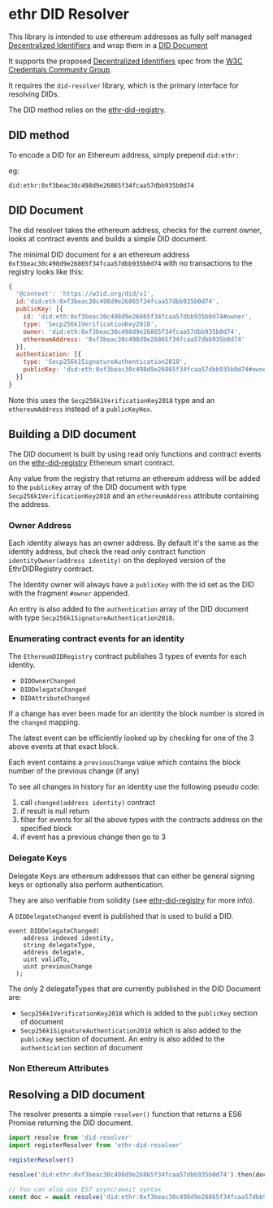 # ethr DID Resolver

This library is intended to use ethereum addresses as fully self managed [Decentralized Identifiers](https://w3c-ccg.github.io/did-spec/#decentralized-identifiers-dids) and wrap them in a [DID Document](https://w3c-ccg.github.io/did-spec/#did-documents)

It supports the proposed [Decentralized Identifiers](https://w3c-ccg.github.io/did-spec/) spec from the [W3C Credentials Community Group](https://w3c-ccg.github.io).

It requires the `did-resolver` library, which is the primary interface for resolving DIDs.

The DID method relies on the [ethr-did-registry](https://github.com/uport-project/ethr-did-registry).

## DID method

To encode a DID for an Ethereum address, simply prepend `did:ethr:`

eg:

`did:ethr:0xf3beac30c498d9e26865f34fcaa57dbb935b0d74`

## DID Document

The did resolver takes the ethereum address, checks for the current owner, looks at contract events and builds a simple DID document.

The minimal DID document for a an ethereum address `0xf3beac30c498d9e26865f34fcaa57dbb935b0d74` with no transactions to the registry looks like this:

```js
{
  '@context': 'https://w3id.org/did/v1',
  id:'did:eth:0xf3beac30c498d9e26865f34fcaa57dbb935b0d74',
  publicKey: [{
    id: 'did:eth:0xf3beac30c498d9e26865f34fcaa57dbb935b0d74#owner',
    type: 'Secp256k1VerificationKey2018',
    owner: 'did:eth:0xf3beac30c498d9e26865f34fcaa57dbb935b0d74',
    ethereumAddress: '0xf3beac30c498d9e26865f34fcaa57dbb935b0d74'
  }],
  authentication: [{
    type: 'Secp256k1SignatureAuthentication2018',
    publicKey: 'did:eth:0xf3beac30c498d9e26865f34fcaa57dbb935b0d74#owner'
  }]
}
```

Note this uses the `Secp256k1VerificationKey2018` type and an `ethereumAddress` instead of a `publicKeyHex`.

## Building a DID document

The DID document is built by using read only functions and contract events on the [ethr-did-registry](https://github.com/uport-project/ethr-did-registry) Ethereum smart contract.

Any value from the registry that returns an ethereum address will be added to the `publicKey` array of the DID document with type `Secp256k1VerificationKey2018` and an `ethereumAddress` attribute containing the address.

### Owner Address

Each identity always has an owner address. By default it's the same as the identity address, but check the read only contract function `identityOwner(address identity)` on the deployed version of the EthrDIDRegistry contract.

The Identity owner will always have a `publicKey` with the id set as the DID with the fragment `#owner` appended.

An entry is also added to the `authentication` array of the DID document with type `Secp256k1SignatureAuthentication2018`.

### Enumerating contract events for an identity

The `EthereumDIDRegistry` contract publishes 3 types of events for each identity.

- `DIDOwnerChanged`
- `DIDDelegateChanged`
- `DIDAttributeChanged`

If a change has ever been made for an identity the block number is stored in the `changed` mapping.

The latest event can be efficiently looked up by checking for one of the 3 above events at that exact block.

Each event contains a `previousChange` value which contains the block number of the previous change (if any)

To see all changes in history for an identity use the following pseudo code:

1. call `changed(address identity)` contract
2. if result is null return
3. filter for events for all the above types with the contracts address on the specified block
4. if event has a previous change then go to 3

### Delegate Keys

Delegate Keys are ethereum addresses that can either be general signing keys or optionally also perform authentication.

They are also verifiable from solidity (see [ethr-did-registry](https://github.com/uport-project/ethr-did-registry) for more info).

A `DIDDelegateChanged` event is published that is used to build a DID. 

```solidity
event DIDDelegateChanged(
    address indexed identity,
    string delegateType,
    address delegate,
    uint validTo,
    uint previousChange
  );
```

The only 2 delegateTypes that are currently published in the DID Document are:

- `Secp256k1VerificationKey2018` which is added to the `publicKey` section of document
- `Secp256k1SignatureAuthentication2018` which is also added to the `publicKey` section of document. An entry is also added to the `authentication` section of document

### Non Ethereum Attributes

## Resolving a DID document

The resolver presents a simple `resolver()` function that returns a ES6 Promise returning the DID document.

```js
import resolve from 'did-resolver'
import registerResolver from 'ethr-did-resolver'

registerResolver()

resolve('did:ethr:0xf3beac30c498d9e26865f34fcaa57dbb935b0d74').then(doc => console.log)

// You can also use ES7 async/await syntax
const doc = await resolve('did:ethr:0xf3beac30c498d9e26865f34fcaa57dbb935b0d74')
```

